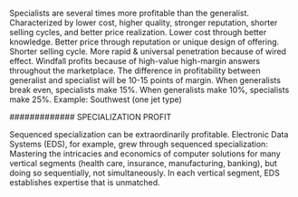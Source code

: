 
Specialists are several times more profitable than the generalist. Characterized by lower cost, higher quality, stronger reputation, shorter selling cycles, and better price realization.
Lower cost through better knowledge. Better price through reputation or unique design of offering. Shorter selling cycle. More rapid & universal penetration because of wired effect. Windfall profits because of high-value high-margin answers throughout the marketplace. The difference in profitability between generalist and specialist will be 10-15 points of margin. When generalists break even, specialists make 15%. When generalists make 10%, specialists make 25%.
Example: Southwest (one jet type)

############# SPECIALIZATION PROFIT

Sequenced specialization can be extraordinarily profitable.
Electronic Data Systems (EDS), for example, grew through sequenced specialization:
Mastering the intricacies and economics of computer solutions for many vertical segments (health care, insurance, manufacturing, banking), but doing so sequentially, not simultaneously.
In each vertical segment, EDS establishes expertise that is unmatched.
